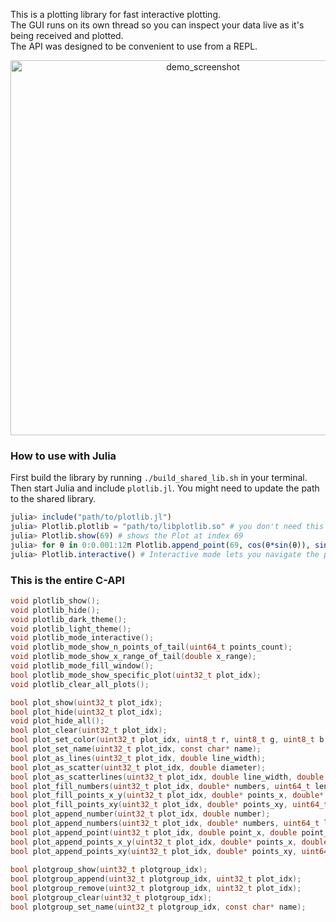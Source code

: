 This is a plotting library for fast interactive plotting.  
The GUI runs on its own thread so you can inspect your data live as it's being received and plotted.  
The API was designed to be convenient to use from a REPL.  

<div align="center">
<img src="https://github.com/yuzeni/plotlib/demo_screenshot.jpg" alt="demo_screenshot" width="600"/>
</div>

### How to use with Julia

First build the library by running `./build_shared_lib.sh` in your terminal.  
Then start Julia and include `plotlib.jl`. You might need to update the path to the shared library.

```julia
julia> include("path/to/plotlib.jl")
julia> Plotlib.plotlib = "path/to/libplotlib.so" # you don't need this if you started julia in this projects directory
julia> Plotlib.show(69) # shows the Plot at index 69
julia> for θ in 0:0.001:12π Plotlib.append_point(69, cos(θ*sin(θ)), sin(θ*cos(θ))) end # draw a kandinsky
julia> Plotlib.interactive() # Interactive mode lets you navigate the plot with your mouse
```

### This is the entire C-API

```C
void plotlib_show();
void plotlib_hide();
void plotlib_dark_theme();
void plotlib_light_theme();
void plotlib_mode_interactive();
void plotlib_mode_show_n_points_of_tail(uint64_t points_count);
void plotlib_mode_show_x_range_of_tail(double x_range);
void plotlib_mode_fill_window();
bool plotlib_mode_show_specific_plot(uint32_t plot_idx);
void plotlib_clear_all_plots();

bool plot_show(uint32_t plot_idx);
bool plot_hide(uint32_t plot_idx);
void plot_hide_all();
bool plot_clear(uint32_t plot_idx);
bool plot_set_color(uint32_t plot_idx, uint8_t r, uint8_t g, uint8_t b, uint8_t a);
bool plot_set_name(uint32_t plot_idx, const char* name);
bool plot_as_lines(uint32_t plot_idx, double line_width);
bool plot_as_scatter(uint32_t plot_idx, double diameter);
bool plot_as_scatterlines(uint32_t plot_idx, double line_width, double diameter);
bool plot_fill_numbers(uint32_t plot_idx, double* numbers, uint64_t length);
bool plot_fill_points_x_y(uint32_t plot_idx, double* points_x, double* points_y, uint64_t length);
bool plot_fill_points_xy(uint32_t plot_idx, double* points_xy, uint64_t length);
bool plot_append_number(uint32_t plot_idx, double number);
bool plot_append_numbers(uint32_t plot_idx, double* numbers, uint64_t length);
bool plot_append_point(uint32_t plot_idx, double point_x, double point_y);
bool plot_append_points_x_y(uint32_t plot_idx, double* points_x, double* points_y, uint64_t length);
bool plot_append_points_xy(uint32_t plot_idx, double* points_xy, uint64_t length);
    
bool plotgroup_show(uint32_t plotgroup_idx);
bool plotgroup_append(uint32_t plotgroup_idx, uint32_t plot_idx);
bool plotgroup_remove(uint32_t plotgroup_idx, uint32_t plot_idx);
bool plotgroup_clear(uint32_t plotgroup_idx);
bool plotgroup_set_name(uint32_t plotgroup_idx, const char* name);
```
